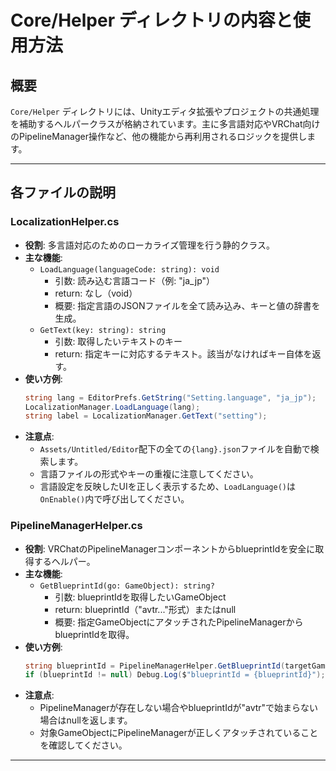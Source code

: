 # Core/Helper ディレクトリの内容と使用方法

## 概要
`Core/Helper` ディレクトリには、Unityエディタ拡張やプロジェクトの共通処理を補助するヘルパークラスが格納されています。主に多言語対応やVRChat向けのPipelineManager操作など、他の機能から再利用されるロジックを提供します。

---

## 各ファイルの説明

### LocalizationHelper.cs
- **役割**: 多言語対応のためのローカライズ管理を行う静的クラス。
- **主な機能**:
  - `LoadLanguage(languageCode: string): void`
    - 引数: 読み込む言語コード（例: "ja_jp"）
    - return: なし（void）
    - 概要: 指定言語のJSONファイルを全て読み込み、キーと値の辞書を生成。
  - `GetText(key: string): string`
    - 引数: 取得したいテキストのキー
    - return: 指定キーに対応するテキスト。該当がなければキー自体を返す。
- **使い方例**:
  ```csharp
  string lang = EditorPrefs.GetString("Setting.language", "ja_jp");
  LocalizationManager.LoadLanguage(lang);
  string label = LocalizationManager.GetText("setting");
  ```
- **注意点**:
  - `Assets/Untitled/Editor`配下の全ての`{lang}.json`ファイルを自動で検索します。
  - 言語ファイルの形式やキーの重複に注意してください。
  - 言語設定を反映したUIを正しく表示するため、`LoadLanguage()`は`OnEnable()`内で呼び出してください。

### PipelineManagerHelper.cs
- **役割**: VRChatのPipelineManagerコンポーネントからblueprintIdを安全に取得するヘルパー。
- **主な機能**:
  - `GetBlueprintId(go: GameObject): string?`
    - 引数: blueprintIdを取得したいGameObject
    - return: blueprintId（"avtr..."形式）またはnull
    - 概要: 指定GameObjectにアタッチされたPipelineManagerからblueprintIdを取得。
- **使い方例**:
  ```csharp
  string blueprintId = PipelineManagerHelper.GetBlueprintId(targetGameObject);
  if (blueprintId != null) Debug.Log($"blueprintId = {blueprintId}");
  ```
- **注意点**:
  - PipelineManagerが存在しない場合やblueprintIdが"avtr"で始まらない場合はnullを返します。
  - 対象GameObjectにPipelineManagerが正しくアタッチされていることを確認してください。

---
